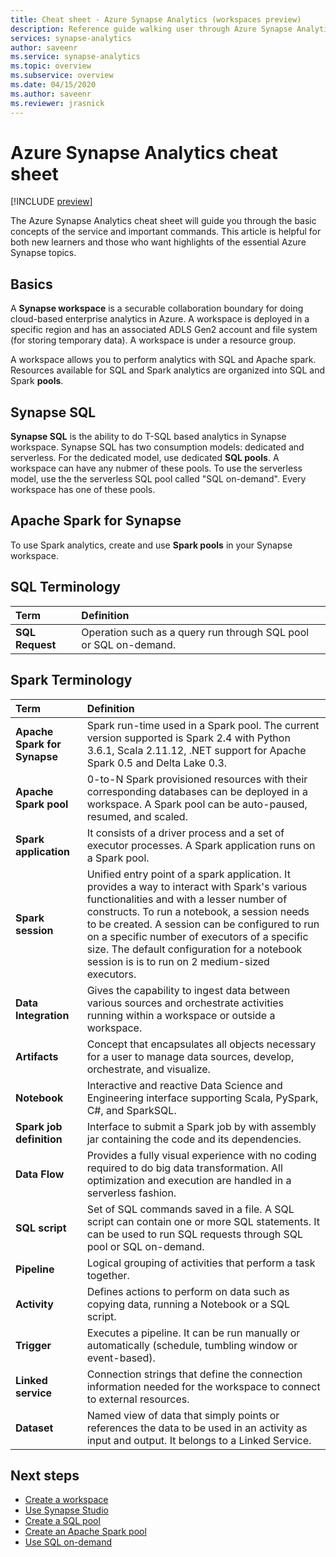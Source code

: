 ```yaml
---
title: Cheat sheet - Azure Synapse Analytics (workspaces preview)
description: Reference guide walking user through Azure Synapse Analytics 
services: synapse-analytics 
author: saveenr 
ms.service: synapse-analytics 
ms.topic: overview 
ms.subservice: overview
ms.date: 04/15/2020 
ms.author: saveenr 
ms.reviewer: jrasnick
---
```


# Azure Synapse Analytics cheat sheet

[!INCLUDE [preview](includes/note-preview.md)]

The Azure Synapse Analytics cheat sheet will guide you through the basic concepts of the service and important commands. This article is helpful for both new learners and those who want highlights of the essential Azure Synapse topics.

## Basics

A **Synapse workspace** is a securable collaboration boundary for doing cloud-based enterprise analytics in Azure. A workspace is deployed in a specific region and has an associated ADLS Gen2 account and file system (for storing temporary data). A workspace is under a resource group.

A workspace allows you to perform analytics with SQL and Apache spark. Resources available for SQL and Spark analytics are organized into SQL and Spark **pools**. 

## Synapse SQL
**Synapse SQL** is the ability to do T-SQL based analytics in Synapse workspace. Synapse SQL has two consumption models: dedicated and serverless.  For the dedicated  model, use dedicated **SQL pools**. A workspace can have any nubmer of these pools. To use the serverless model, use the the serverless SQL pool called "SQL on-demand". Every workspace has one of these pools.

## Apache Spark for Synapse
To use Spark analytics, create and use **Spark pools** in your Synapse workspace.

## SQL Terminology
| Term                         | Definition      |
|:---                                 |:---                 |
| **SQL Request**  |   Operation such as a query run through SQL pool or SQL on-demand. |

## Spark Terminology
| Term                         | Definition      |
|:---                                 |:---                 |
|**Apache Spark for Synapse** | Spark run-time used in a Spark pool. The current version supported is Spark 2.4 with Python 3.6.1, Scala 2.11.12, .NET support for Apache Spark 0.5 and Delta Lake 0.3.  | 
| **Apache Spark pool**  | 0-to-N Spark provisioned resources with their corresponding databases can be deployed in a workspace. A Spark pool can be auto-paused, resumed, and scaled.  |
| **Spark application**  |   It consists of a driver process and a set of executor processes. A Spark application runs on a Spark pool.            |
| **Spark session**  |   Unified entry point of a spark application. It provides a way to interact with Spark's various functionalities and with a lesser number of constructs. To run a notebook, a session needs to be created. A session can be configured to run on a specific number of executors of a specific size. The default configuration for a notebook session is is to run on 2 medium-sized executors. |
|**Data Integration**| Gives the capability to ingest data between various sources and orchestrate activities running within a workspace or outside a workspace.| 
|**Artifacts**| Concept that encapsulates all objects necessary for a user to manage data sources, develop, orchestrate, and visualize.|
|**Notebook**| Interactive and reactive Data Science and Engineering interface supporting Scala, PySpark, C#, and SparkSQL. |
|**Spark job definition**|Interface to submit a Spark job by with assembly jar containing the code and its dependencies.|
|**Data Flow**|  Provides a fully visual experience with no coding required to do big data transformation. All optimization and execution are handled in a serverless fashion. |
|**SQL script**| Set of SQL commands saved in a file. A SQL script can contain one or more SQL statements. It can be used to run SQL requests through SQL pool or SQL on-demand.|
|**Pipeline**| Logical grouping of activities that perform a task together.|
|**Activity**| Defines actions to perform on data such as copying data, running a Notebook or a SQL script.|
|**Trigger**| Executes a pipeline. It can be run manually or automatically (schedule, tumbling window or event-based).|
|**Linked service**| Connection strings that define the connection information needed for the workspace to connect to external resources.|
|**Dataset**|  Named view of data that simply points or references the data to be used in an activity as input and output. It belongs to a Linked Service.|

## Next steps

- [Create a workspace](quickstart-create-workspace.md)
- [Use Synapse Studio](quickstart-synapse-studio.md)
- [Create a SQL pool](quickstart-create-sql-pool-portal.md)
- [Create an Apache Spark pool](quickstart-create-apache-spark-pool-portal.md)
- [Use SQL on-demand](quickstart-sql-on-demand.md)

